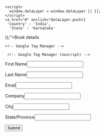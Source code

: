 <html lang="en-US">
  <head>
    
    <script>
      window.dataLayer = window.dataLayer || [];
    </script>
    <a href="#" onclick="dataLayer.push({
     'Country' : 'India',
      'State' : 'Karnataka'
});">Book details</a>
    
    <!-- Google Tag Manager -->
<script>(function(w,d,s,l,i){w[l]=w[l]||[];w[l].push({'gtm.start':
new Date().getTime(),event:'gtm.js'});var f=d.getElementsByTagName(s)[0],
j=d.createElement(s),dl=l!='dataLayer'?'&l='+l:'';j.async=true;j.src=
'https://www.googletagmanager.com/gtm.js?id='+i+dl;f.parentNode.insertBefore(j,f);
})(window,document,'script','dataLayer','GTM-TXFTDNK');</script>
<!-- End Google Tag Manager -->
    
  </head>
  <body>
    
     <!-- Google Tag Manager (noscript) -->
<noscript><iframe src="https://www.googletagmanager.com/ns.html?id=GTM-TXFTDNK" height="0" width="0" style="display:none;visibility:hidden"></iframe></noscript>
<!-- End Google Tag Manager (noscript) -->
   
<!--  ----------------------------------------------------------------------  -->
<!--  NOTE: Please add the following <META> element to your page <HEAD>.      -->
<!--  If necessary, please modify the charset parameter to specify the        -->
<!--  character set of your HTML page.                                        -->
<!--  ----------------------------------------------------------------------  -->

<!-- <meta http-equiv="Content-type" content="text/html; charset=UTF-8"
   -->
  
   
 
<!--  ----------------------------------------------------------------------  -->
<!--  NOTE: Please add the following <FORM> element to your page.             -->
<!--  ----------------------------------------------------------------------  -->
    


<form action="https://webto.salesforce.com/servlet/servlet.WebToLead?encoding=UTF-8" method="POST">

<input type="hidden" name="oid" value="00D5i0000011LCB" />
<input type="hidden" name="retURL" value="http://" />

<!--  ----------------------------------------------------------------------  -->
<!--  NOTE: These fields are optional debugging elements. Please uncomment    -->
<!--  these lines if you wish to test in debug mode.                          -->
<!--  <input type="hidden" name="debug" value=1>                              -->
<!--  <input type="hidden" name="debugEmail"                                  -->
<!--  value="srujan.rajanalli@zensar.com">                                    -->
<!--  ----------------------------------------------------------------------  -->

<label for="first_name">First Name</label><input id="first_name" maxlength="40" name="first_name" size="20" type="text" /><br />

<label for="last_name">Last Name</label><input id="last_name" maxlength="80" name="last_name" size="20" type="text" /><br />

<label for="email">Email</label><input id="email" maxlength="80" name="email" size="20" type="text" /><br />

<label for="company">Company</label><input id="company" maxlength="40" name="company" size="20" type="text" /><br />

<label for="city">City</label><input id="city" maxlength="40" name="city" size="20" type="text" /><br />

<label for="state">State/Province</label><input id="state" maxlength="20" name="state" size="20" type="text" /><br />

<input type="submit" name="submit" />

</form>
  </body>
</html>
